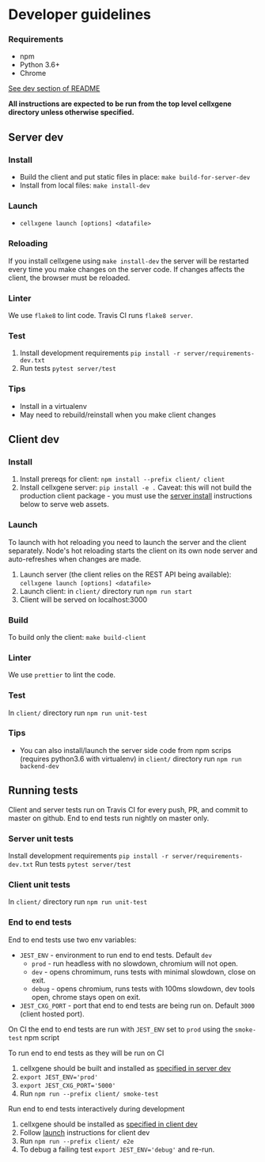 # Developer guidelines

### Requirements
- npm
- Python 3.6+
- Chrome

[See dev section of README](../README.md)

**All instructions are expected to be run from the top level cellxgene directory unless otherwise specified.**

## Server dev
### Install
* Build the client and put static files in place: `make build-for-server-dev`
* Install from local files: `make install-dev`

### Launch
* `cellxgene launch [options] <datafile>`

### Reloading
If you install cellxgene using `make install-dev` the server will be restarted every time you make changes on the server code. If changes affects the client, the browser must be reloaded.

### Linter
We use `flake8` to lint code. Travis CI runs `flake8 server`.

### Test
1. Install development requirements `pip install -r server/requirements-dev.txt`
2. Run tests `pytest server/test`

### Tips
* Install in a virtualenv
* May need to rebuild/reinstall when you make client changes

## Client dev
### Install
1. Install prereqs for client: `npm install --prefix client/ client`
2. Install cellxgene server: `pip install -e .` Caveat: this will not build the production client package - you must use the [server install](#install-1) instructions below to serve web assets.

### Launch
To launch with hot reloading you need to launch the server and the client separately. Node's hot reloading starts the client on its own node server and auto-refreshes when changes are made.
1. Launch server (the client relies on the REST API being available): `cellxgene launch [options] <datafile>`
2. Launch client: in `client/` directory run `npm run start`
3. Client will be served on localhost:3000

### Build
To build only the client: `make build-client`

### Linter
We use `prettier` to lint the code.

### Test
In `client/` directory run `npm run unit-test`

### Tips
* You can also install/launch the server side code from npm scrips (requires python3.6 with virtualenv) in `client/` directory run `npm run backend-dev`

## Running tests
Client and server tests run on Travis CI for every push, PR, and commit to master on github. End to end tests run nightly on master only. 

### Server unit tests
Install development requirements `pip install -r server/requirements-dev.txt`
Run tests `pytest server/test`

### Client unit tests
In `client/` directory run `npm run unit-test`

### End to end tests

End to end tests use two env variables:
* `JEST_ENV` - environment to run end to end tests. Default `dev`
    * `prod` - run headless with no slowdown, chromium will not open.
    * `dev` - opens chromimum, runs tests with minimal slowdown, close on exit.
    * `debug` - opens chromium, runs tests with 100ms slowdown, dev tools open, chrome stays open on exit.
* `JEST_CXG_PORT` - port that end to end tests are being run on. Default `3000` (client hosted port).

On CI the end to end tests are run with `JEST_ENV` set to `prod` using the `smoke-test` npm script

To run end to end tests as they will be run on CI
1. cellxgene should be built and installed as [specified in server dev](#install-1)
2. `export JEST_ENV='prod'`
3. `export JEST_CXG_PORT='5000'`
4. Run `npm run --prefix client/ smoke-test`

Run end to end tests interactively during development
1. cellxgene should be installed as [specified in client dev](#install-2)
2. Follow [launch](#launch-2) instructions for client dev
3. Run `npm run --prefix client/ e2e`
4. To debug a failing test `export JEST_ENV='debug'` and re-run.



